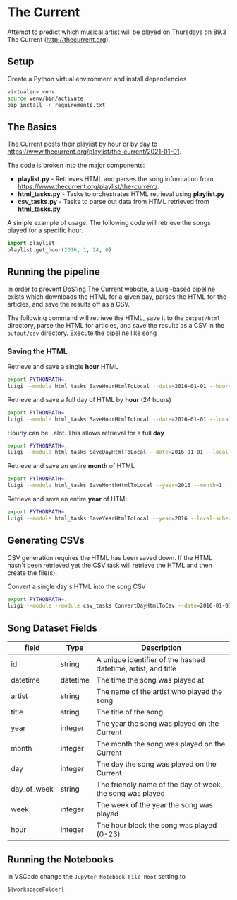 # The Current

Attempt to predict which musical artist will be played on Thursdays on 89.3 The Current (http://thecurrent.org).

## Setup

Create a Python virtual environment and install dependencies

```bash
virtualenv venv
source venv/bin/activate
pip install -r requirements.txt
```

## The Basics

The Current posts their playlist by hour or by day to https://www.thecurrent.org/playlist/the-current/2021-01-01. 

The code is broken into the major components:

- __playlist.py__ - Retrieves HTML and parses the song information from https://www.thecurrent.org/playlist/the-current/. 
- __html_tasks.py__ - Tasks to orchestrates HTML retrieval using __playlist.py__ 
- __csv_tasks.py__ - Tasks to parse out data from HTML retrieved from __html_tasks.py__


A simple example of usage. The following code will retrieve the songs played for a specific hour.

```python
import playlist
playlist.get_hour(2016, 1, 24, 0)
```

## Running the pipeline

In order to prevent DoS'ing The Current website, a Luigi-based pipeline exists which downloads the HTML for a given day, parses the HTML for the articles, and save the results off as a CSV.

The following command will retrieve the HTML, save it to the `output/html` directory, parse the HTML for articles, and save the results as a CSV in the `output/csv` directory. Execute the pipeline like song

### Saving the HTML

Retrieve and save a single __hour__ HTML
```bash
export PYTHONPATH=.
luigi --module html_tasks SaveHourHtmlToLocal --date=2016-01-01 --hour=0 --local-scheduler
```

Retrieve and save a full day of HTML by __hour__ (24 hours)
```bash
export PYTHONPATH=.
luigi --module html_tasks SaveHourHtmlToLocal --date=2016-01-01 --local-scheduler
```

Hourly can be...alot. This allows retrieval for a full __day__
```bash
export PYTHONPATH=.
luigi --module html_tasks SaveDayHtmlToLocal --date=2016-01-01 --local-scheduler
```

Retrieve and save an entire __month__ of HTML
```bash
export PYTHONPATH=.
luigi --module html_tasks SaveMonthHtmlToLocal --year=2016 --month=1  --local-scheduler
```

Retrieve and save an entire __year__ of HTML
```bash
export PYTHONPATH=.
luigi --module html_tasks SaveYearHtmlToLocal --year=2016 --local-scheduler
```

## Generating CSVs

CSV generation requires the HTML has been saved down. If the HTML hasn't been retrieved yet the CSV task will retrieve the HTML and then create the file(s).

Convert a single day's HTML into the song CSV
```bash
export PYTHONPATH=.
luigi --module --module csv_tasks ConvertDayHtmlToCsv --date=2016-01-01 --local-scheduler --workers=10
```

## Song Dataset Fields

| field       | Type     | Description                                                   |
|-------------|----------|---------------------------------------------------------------|
| id          | string   | A unique identifier of the hashed datetime, artist, and title |
| datetime    | datetime | The time the song was played at                               |
| artist      | string   | The name of the artist who played the song                    |
| title       | string   | The title of the song                                         |
| year        | integer  | The year the song was played on the Current                   |
| month       | integer  | The month the song was played on the Current                  |
| day         | integer  | The day the song was played on the Current                    |
| day_of_week | string   | The friendly name of the day of week the song was played      |
| week        | integer  | The week of the year the song was played                      |
| hour        | integer  | The hour block the song was played (0-23)                     |

## Running the Notebooks

In VSCode change the `Jupyter Notebook File Root` setting to 
```
${workspaceFolder}
```